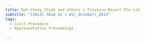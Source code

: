 ```yaml
---
title: Koh Chong Chiah and others v Treasure Resort Pte Ltd
subtitle: "[2013] SGCA 52 / 01\_October\_2013"
tags:
  - Civil Procedure
  - Representative Proceedings

---
```


